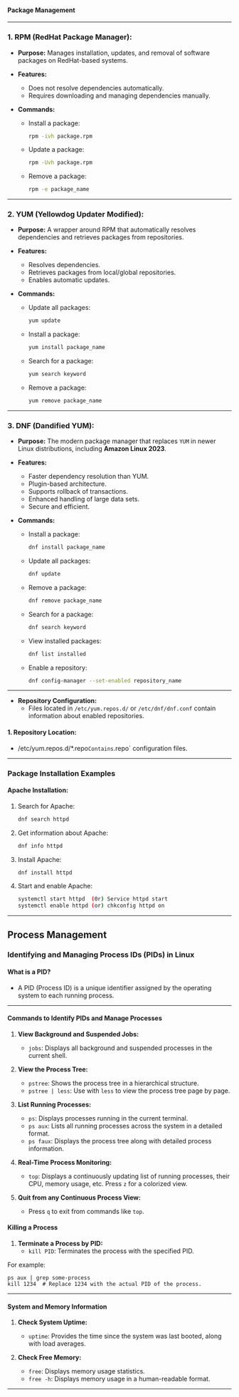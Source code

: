 #### **Package Management**

---

### **1. RPM (RedHat Package Manager):**
- **Purpose:** Manages installation, updates, and removal of software packages on RedHat-based systems.
- **Features:**
  - Does not resolve dependencies automatically.
  - Requires downloading and managing dependencies manually.
  
- **Commands:**
  - Install a package:  
    ```bash
    rpm -ivh package.rpm
    ```
  - Update a package:  
    ```bash
    rpm -Uvh package.rpm
    ```
  - Remove a package:  
    ```bash
    rpm -e package_name
    ```

---

### **2. YUM (Yellowdog Updater Modified):**
- **Purpose:** A wrapper around RPM that automatically resolves dependencies and retrieves packages from repositories.

- **Features:**
  - Resolves dependencies.
  - Retrieves packages from local/global repositories.
  - Enables automatic updates.
   
- **Commands:**
  - Update all packages:  
    ```bash
    yum update
    ```
  - Install a package:  
    ```bash
    yum install package_name
    ```
  - Search for a package:  
    ```bash
    yum search keyword
    ```
  - Remove a package:  
    ```bash
    yum remove package_name
    ```

---

### **3. DNF (Dandified YUM):**
- **Purpose:** The modern package manager that replaces `YUM` in newer Linux distributions, including **Amazon Linux 2023**. 

- **Features:**
  - Faster dependency resolution than YUM.
  - Plugin-based architecture.
  - Supports rollback of transactions.
  - Enhanced handling of large data sets.
  - Secure and efficient.
  
- **Commands:**
  - Install a package:  
    ```bash
    dnf install package_name
    ```
  - Update all packages:  
    ```bash
    dnf update
    ```
  - Remove a package:  
    ```bash
    dnf remove package_name
    ```
  - Search for a package:  
    ```bash
    dnf search keyword
    ```
  - View installed packages:  
    ```bash
    dnf list installed
    ```
  - Enable a repository:  
    ```bash
    dnf config-manager --set-enabled repository_name
    ```

---

- **Repository Configuration:**  
  - Files located in `/etc/yum.repos.d/` or `/etc/dnf/dnf.conf` contain information about enabled repositories.

#### **1. Repository Location:**
-  /etc/yum.repos.d/*.repo` Contains `.repo` configuration files.

---

### **Package Installation Examples**

#### **Apache Installation:**
1. Search for Apache:  
   ```bash
   dnf search httpd
   ```
2. Get information about Apache:  
   ```bash
   dnf info httpd
   ```
3. Install Apache:  
   ```bash
   dnf install httpd
   ```
4. Start and enable Apache:  
   ```bash
   systemctl start httpd  (0r) Service httpd start
   systemctl enable httpd (or) chkconfig httpd on
   ```

---

## **Process Management**

### Identifying and Managing Process IDs (PIDs) in Linux

#### **What is a PID?**
- A PID (Process ID) is a unique identifier assigned by the operating system to each running process.

---

#### **Commands to Identify PIDs and Manage Processes**

1. **View Background and Suspended Jobs:**
   - `jobs`: Displays all background and suspended processes in the current shell.

2. **View the Process Tree:**
   - `pstree`: Shows the process tree in a hierarchical structure.
   - `pstree | less`: Use with `less` to view the process tree page by page.

3. **List Running Processes:**
   - `ps`: Displays processes running in the current terminal.
   - `ps aux`: Lists all running processes across the system in a detailed format.
   - `ps faux`: Displays the process tree along with detailed process information.

4. **Real-Time Process Monitoring:**
   - `top`: Displays a continuously updating list of running processes, their CPU, memory usage, etc. Press `z` for a colorized view.

5. **Quit from any Continuous Process View:**
   - Press `q` to exit from commands like `top`.

#### **Killing a Process**
1. **Terminate a Process by PID:**
   - `kill PID`: Terminates the process with the specified PID.

For example:
   ```
   ps aux | grep some-process
   kill 1234  # Replace 1234 with the actual PID of the process.
   ```

---

#### **System and Memory Information**

1. **Check System Uptime:**
   - `uptime`: Provides the time since the system was last booted, along with load averages.

2. **Check Free Memory:**
   - `free`: Displays memory usage statistics.
   - `free -h`: Displays memory usage in a human-readable format.

---

